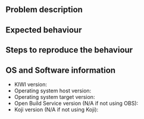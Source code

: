 ## Problem description

## Expected behaviour

## Steps to reproduce the behaviour

## OS and Software information

* KIWI version: 
* Operating system host version: 
* Operating system target version: 
* Open Build Service version (N/A if not using OBS): 
* Koji version (N/A if not using Koji): 
